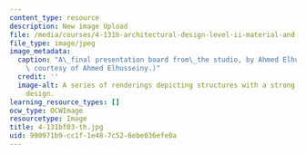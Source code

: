 ```yaml
---
content_type: resource
description: New image Upload
file: /media/courses/4-131b-architectural-design-level-ii-material-and-tectonic-transformations-the-herreshoff-museum-fall-2003/990971b9cc1f1e487c526ebe036efe0a_4-131bf03-th.jpg
file_type: image/jpeg
image_metadata:
  caption: "A\_final presentation board from\_the studio, by Ahmed Elhusseiny. (Image\
    \ courtesy of Ahmed Elhusseiny.)"
  credit: ''
  image-alt: A series of renderings depicting structures with a strong linear or striped
    design.
learning_resource_types: []
ocw_type: OCWImage
resourcetype: Image
title: 4-131bf03-th.jpg
uid: 990971b9-cc1f-1e48-7c52-6ebe036efe0a
---
```

